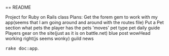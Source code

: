 == README


Project for Ruby on Rails class
Plans:
  Get the forem gem to work with my app(seems that I am going around and around with the routes file)
  Put a Pet section
    what pets the player has
    the pets 'moves'
    pet type
    pet daily guide
  Players gear on the site(just as it is on battle.net)
  blue post
  wowHead working right(js seems wonky)
  guild news
  
<tt>rake doc:app</tt>.
